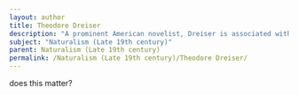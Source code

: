 ```yaml
---
layout: author
title: Theodore Dreiser
description: "A prominent American novelist, Dreiser is associated with Naturalism and presents nature as a significant influence on human destiny and character development."
subject: "Naturalism (Late 19th century)"
parent: Naturalism (Late 19th century)
permalink: /Naturalism (Late 19th century)/Theodore Dreiser/
---
```


does this matter?
